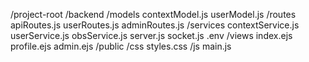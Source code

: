 /project-root
  /backend
    /models
      contextModel.js
      userModel.js
    /routes
      apiRoutes.js
      userRoutes.js
      adminRoutes.js
    /services
      contextService.js
      userService.js
      obsService.js
    server.js
    socket.js
    .env
  /views
    index.ejs
    profile.ejs
    admin.ejs
  /public
    /css
      styles.css
    /js
      main.js